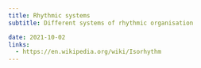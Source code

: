 ```yaml
---
title: Rhythmic systems
subtitle: Different systems of rhythmic organisation

date: 2021-10-02
links:
  - https://en.wikipedia.org/wiki/Isorhythm
---
```

